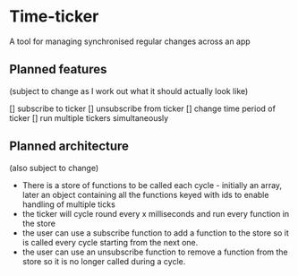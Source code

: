 # Time-ticker

A tool for managing synchronised regular changes across an app

## Planned features

(subject to change as I work out what it should actually look like)

[] subscribe to ticker
[] unsubscribe from ticker
[] change time period of ticker
[] run multiple tickers simultaneously

## Planned architecture

(also subject to change)

* There is a store of functions to be called each cycle - initially an array, later an object containing all the functions keyed with ids to enable handling of multiple ticks
* the ticker will cycle round every x milliseconds and run every function in the store
* the user can use a subscribe function to add a function to the store so it is called every cycle starting from the next one.
* the user can use an unsubscribe function to remove a function from the store so it is no longer called during a cycle.